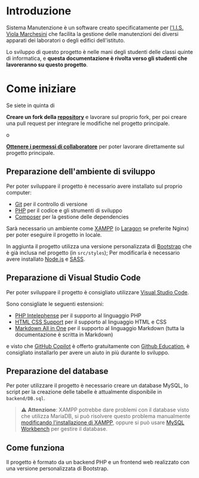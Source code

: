 # Introduzione

Sistema Manutenzione è un software creato specificatamente per [l'I.I.S. Viola Marchesini](https://iisviolamarchesini.edu.it) che facilita la gestione delle manutenzioni dei diversi apparati dei laboratori o degli edifici dell'istituto.

Lo sviluppo di questo progetto è nelle mani degli studenti delle classi quinte di informatica, e **questa documentazione è rivolta verso gli studenti che lavoreranno su questo progetto**.

# Come iniziare

Se siete in quinta di 

**Creare un fork della [repository](https://github.com/I-I-S-Viola-Marchesini/Sistema-Manutenzione)** e lavorare sul proprio fork, per poi creare una pull request per integrare le modifiche nel progetto principale.

o

**[Ottenere i permessi di collaboratore](https://github.com/I-I-S-Viola-Marchesini/Sistema-Manutenzione/settings/access)** per poter lavorare direttamente sul progetto principale.

## Preparazione dell'ambiente di sviluppo

Per poter sviluppare il progetto è necessario avere installato sul proprio computer:

- [Git](https://git-scm.com/) per il controllo di versione
- [PHP](https://www.php.net/) per il codice e gli strumenti di sviluppo
- [Composer](https://getcomposer.org/) per la gestione delle dependencies

Sarà necessario un ambiente come [XAMPP](https://www.apachefriends.org/download.html) (o [Laragon](https://laragon.org/download/) se preferite Nginx) per poter eseguire il progetto in locale.

In aggiunta il progetto utilizza una versione personalizzata di [Bootstrap](https://getbootstrap.com/) che è già inclusa nel progetto (in `src/styles`);
Per modificarla è necessario avere installato [Node.js](https://nodejs.org/it/) e [SASS](https://sass-lang.com/).

## Preparazione di Visual Studio Code

Per poter sviluppare il progetto è consigliato utilizzare [Visual Studio Code](https://code.visualstudio.com/).

Sono consigliate le seguenti estensioni:
- [PHP Intelephense](https://marketplace.visualstudio.com/items?itemName=bmewburn.vscode-intelephense-client) per il supporto al linguaggio PHP
- [HTML CSS Support](https://marketplace.visualstudio.com/items?itemName=ecmel.vscode-html-css) per il supporto al linguaggio HTML e CSS
- [Markdown All in One](https://marketplace.visualstudio.com/items?itemName=yzhang.markdown-all-in-one) per il supporto al linguaggio Markdown (tutta la documentazione è scritta in Markdown)

e visto che [GitHub Copilot](https://copilot.github.com/) è offerto gratuitamente con [Github Education](https://education.github.com/), è consigliato installarlo per avere un aiuto in più durante lo sviluppo.

## Preparazione del database

Per poter utilizzare il progetto è necessario creare un database MySQL, lo script per la creazione delle tabelle è attualmente disponibile in `backend/DB.sql`.

> ⚠️ **Attenzione**: XAMPP potrebbe dare problemi con il database visto che utilizza MariaDB, si può risolvere questo problema manualmente [modificando l'installazione di XAMPP](https://stackoverflow.com/questions/39654428/how-can-i-change-mariadb-to-mysql-in-xampp/58973750#58973750), oppure si può usare [MySQL Workbench](https://dev.mysql.com/downloads/workbench/) per gestire il database.

## Come funziona

Il progetto è formato da un backend PHP e un frontend web realizzato con una versione personalizzata di Bootstrap.